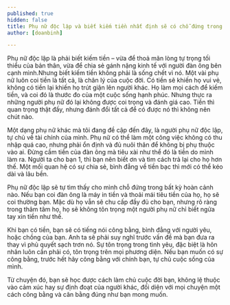 ```yaml
---
published: true
hidden: false
title: Phụ nữ độc lập và biết kiếm tiền nhất định sẽ có chỗ đứng trong tình yêu
author: [doanbinh]

---
```

Phụ nữ độc lập là phải biết kiếm tiền – vừa để thoả mãn lòng tự trọng tối thiểu của bản thân, vừa để chia sẻ gánh nặng kinh tế với người đàn ông bên cạnh mình.Nhưng biết kiếm tiền không phải là sống chết vì nó. Một vài phụ nữ luôn coi tiền là tất cả, là chân lý của cuộc đời. Có tiền sẽ khiến họ vui vẻ, không có tiền lại khiến họ trút giận lên người khác. Họ làm mọi cách để kiếm tiền, và coi đó là thước đo của một cuộc sống hạnh phúc. Nhưng thực ra những người phụ nữ đó lại không được coi trọng và đánh giá cao. Tiền thì quan trọng thật đấy, nhưng đánh đổi tất cả để có được nó thì không nên chút nào.

Một dạng phụ nữ khác mà tôi đang đề cập đến đây, là người phụ nữ độc lập, tự chủ về tài chính của mình. Phụ nữ có thể làm một công việc không có thu nhập quá cao, nhưng phải ổn định và đủ nuôi thân để không bị phụ thuộc vào ai. Đừng cầm tiền của đàn ông mà tiêu xài như thể đó là tiền do mình làm ra. Người ta cho bạn 1, thì bạn nên biết ơn và tìm cách trả lại cho họ hơn thế. Một mối quan hệ có sự chia sẻ, bình đẳng về tiền bạc thì mới có thể kéo dài và lâu bền.

Phụ nữ độc lập sẽ tự tìm thấy cho mình chỗ đứng trong bất kỳ hoàn cảnh nào. Nếu bạn coi đàn ông là máy in tiền và thoải mái tiêu tiền của họ, họ sẽ coi thường bạn. Mặc dù họ vẫn sẽ chu cấp đầy đủ cho bạn, nhưng rõ ràng trong thâm tâm họ, họ sẽ không tôn trọng một người phụ nữ chỉ biết ngửa tay xin tiền như thế.

Khi bạn có tiền, bạn sẽ có tiếng nói công bằng, bình đẳng với người yêu, hoặc chồng của bạn. Anh ta sẽ phải suy nghĩ trước vấn đề mà bạn đưa ra thay vì phủ quyết sạch trơn nó. Sự tôn trọng trong tình yêu, đặc biệt là hôn nhân luôn cần phải có, tôn trọng trên mọi phương diện. Nếu bạn muốn có sự công bằng, trước hết hãy công bằng với chính bạn, tự chủ cuộc sống của mình.

Từ chuyện đó, bạn sẽ học được cách làm chủ cuộc đời bạn, không lệ thuộc vào cảm xúc hay sự định đoạt của người khác, đối diện với mọi chuyện một cách công bằng và cân bằng đúng như bạn mong muốn.
